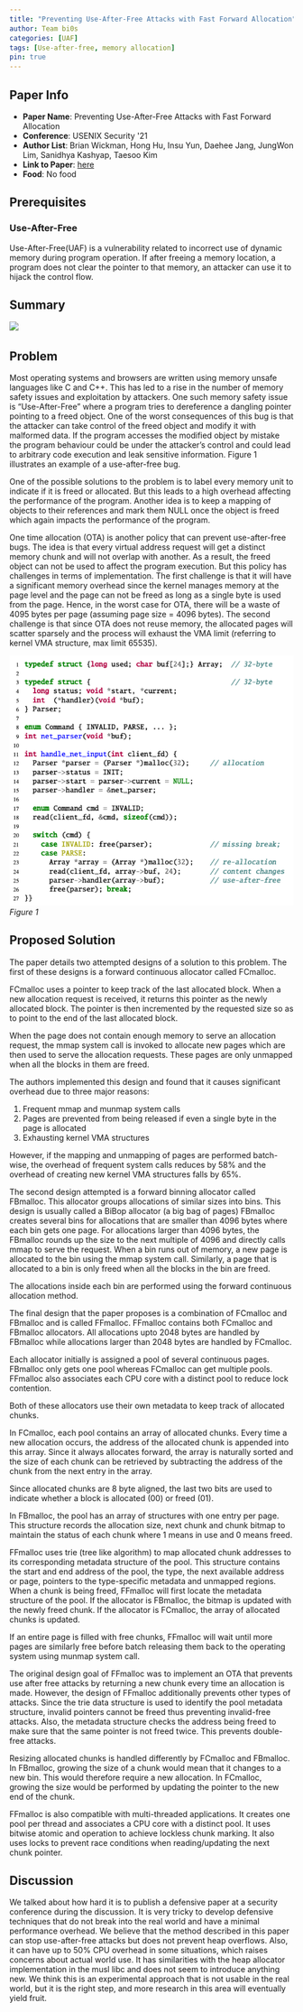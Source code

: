 ```yaml
---
title: "Preventing Use-After-Free Attacks with Fast Forward Allocation"
author: Team bi0s
categories: [UAF]
tags: [Use-after-free, memory allocation]
pin: true
---
```


## Paper Info
- **Paper Name**: Preventing Use-After-Free Attacks with Fast Forward Allocation
- **Conference**: USENIX Security '21
- **Author List**: Brian Wickman, Hong Hu, Insu Yun, Daehee Jang, JungWon Lim, Sanidhya Kashyap, Taesoo Kim
- **Link to Paper**: [here](https://www.usenix.org/system/files/sec21-wickman.pdf)
- **Food**: No food

## Prerequisites

### Use-After-Free

Use-After-Free(UAF) is a vulnerability related to incorrect use of dynamic memory during program operation. If after freeing a memory location, a program does not clear the pointer to that memory, an attacker can use it to hijack the control flow.

## Summary

![](/assets/img/2021-10-13-preventing-uaf-with-fast-forward-allocation/summary.png)
## Problem

Most operating systems and browsers are written using memory unsafe languages like C and C++.  This has led to a rise in the number of memory safety issues and exploitation by attackers. One such memory safety issue is “Use-After-Free” where a program tries to dereference a dangling pointer pointing to a freed object. One of the worst consequences of this bug is that the attacker can take control of the freed object and modify it with malformed data. If the program accesses the modified object by mistake the program behaviour could be under the attacker’s control and could lead to arbitrary code execution and leak sensitive information. Figure 1 illustrates an example of a use-after-free bug.

One of the possible solutions to the problem is to label every memory unit to indicate if it is freed or allocated. But this leads to a high overhead affecting the performance of the program. Another idea is to keep a mapping of objects to their references and mark them NULL once the object is freed which again impacts the performance of the program.

One time allocation (OTA) is another policy that can prevent use-after-free bugs. The idea is that every virtual address request will get a distinct memory chunk and will not overlap with another. As a result, the freed object can not be used to affect the program execution. But this policy has challenges in terms of implementation. The first challenge is that it will have a significant memory overhead since the kernel manages memory at the page level and the page can not be freed as long as a single byte is used from the page. Hence, in the worst case for OTA, there will be a waste of 4095 bytes per page (assuming page size = 4096 bytes). The second challenge is that since OTA does not reuse memory, the allocated pages will scatter sparsely and the process will exhaust the VMA limit (referring to kernel VMA structure, max limit 65535).

![Figure 1](/assets/img/2021-10-13-preventing-uaf-with-fast-forward-allocation/figure_1.png)
*Figure 1*

## Proposed Solution

The paper details two attempted designs of a solution to this problem.
The first of these designs is a forward continuous allocator called FCmalloc.

FCmalloc uses a pointer to keep track of the last allocated block. When a new allocation request is received, it returns this pointer as the newly allocated block. The pointer is then incremented by the requested size so as to point to the end of the last allocated block.

When the page does not contain enough memory to serve an allocation request, the mmap system call is invoked to allocate new pages which are then used to serve the allocation requests. These pages are only unmapped when all the blocks in them are freed.

The authors implemented this design and found that it causes significant overhead due to three major reasons:
1. Frequent mmap and munmap system calls
2. Pages are prevented from being released if even a single byte in the page is allocated
3. Exhausting kernel VMA structures

However, if the mapping and unmapping of pages are performed batch-wise, the overhead of frequent system calls reduces by 58% and the overhead of creating new kernel VMA structures falls by 65%.

The second design attempted is a forward binning allocator called FBmalloc.
This allocator groups allocations of similar sizes into bins. This design is usually called a BiBop allocator (a big bag of pages)
FBmalloc creates several bins for allocations that are smaller than 4096 bytes where each bin gets one page.
For allocations larger than 4096 bytes, the FBmalloc rounds up the size to the next multiple of 4096 and directly calls mmap to serve the request.
When a bin runs out of memory, a new page is allocated to the bin using the mmap system call. Similarly, a page that is allocated to a bin is only freed when all the blocks in the bin are freed.

The allocations inside each bin are performed using the forward continuous allocation method.

The final design that the paper proposes is a combination of FCmalloc and FBmalloc and is called FFmalloc.
FFmalloc contains both FCmalloc and FBmalloc allocators.
All allocations upto 2048 bytes are handled by FBmalloc while allocations larger than 2048 bytes are handled by FCmalloc.

Each allocator initially is assigned a pool of several continuous pages. FBmalloc only gets one pool whereas FCmalloc can get multiple pools.
FFmalloc also associates each CPU core with a distinct pool to reduce lock contention.

Both of these allocators use their own metadata to keep track of allocated chunks.

In FCmalloc, each pool contains an array of allocated chunks.
Every time a new allocation occurs, the address of the allocated chunk is appended into this array. Since it always allocates forward, the array is naturally sorted and the size of each chunk can be retrieved by subtracting the address of the chunk from the next entry in the array.

Since allocated chunks are 8 byte aligned, the last two bits are used to indicate whether a block is allocated (00) or freed (01).

In FBmalloc, the pool has an array of structures with one entry per page.
This structure records the allocation size, next chunk and chunk bitmap to maintain the status of each chunk where 1 means in use and 0 means freed.

FFmalloc uses trie (tree like algorithm) to map allocated chunk addresses to its corresponding metadata structure of the pool. This structure contains the start and end address of the pool, the type, the next available address or page, pointers to the type-specific metadata and unmapped regions.
When a chunk is being freed, FFmalloc will first locate the metadata structure of the pool.
If the allocator is FBmalloc, the bitmap is updated with the newly freed chunk. If the allocator is FCmalloc, the array of allocated chunks is updated.

If an entire page is filled with free chunks, FFmalloc will wait until more pages are similarly free before batch releasing them back to the operating system using munmap system call.

The original design goal of FFmalloc was to implement an OTA that prevents use after free attacks by returning a new chunk every time an allocation is made.
However, the design of FFmalloc additionally prevents other types of attacks.
Since the trie data structure is used to identify the pool metadata structure, invalid pointers cannot be freed thus preventing invalid-free attacks.
Also, the metadata structure checks the address being freed to make sure that the same pointer is not freed twice. This prevents double-free attacks.

Resizing allocated chunks is handled differently by FCmalloc and FBmalloc.
In FBmalloc, growing the size of a chunk would mean that it changes to a new bin. This would therefore require a new allocation.
In FCmalloc, growing the size would be performed by updating the pointer to the new end of the chunk.

FFmalloc is also compatible with multi-threaded applications.
It creates one pool per thread and associates a CPU core with a distinct pool.
It uses bitwise atomic and operation to achieve lockless chunk marking.
It also uses locks to prevent race conditions when reading/updating the next chunk pointer.


## Discussion

We talked about how hard it is to publish a defensive paper at a security conference during the discussion. It is very tricky to develop defensive techniques that do not break into the real world and have a minimal performance overhead. We believe that the method described in this paper can stop use-after-free attacks but does not prevent heap overflows. Also, it can have up to 50% CPU overhead in some situations, which raises concerns about actual world use. It has similarities with the heap allocator implementation in the musl libc and does not seem to introduce anything new. We think this is an experimental approach that is not usable in the real world, but it is the right step, and more research in this area will eventually yield fruit.

